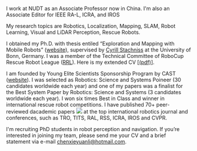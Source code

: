 <span id="about-me"></span>

I work at NUDT as an Associate Professor now in China. I'm also an Associate Editor for IEEE RA-L, ICRA, and IROS

My research topics are Robotics, Localization, Mapping, SLAM, Robot Learning, Visual and LiDAR Perception, Rescue Robots. 

I obtained my Ph.D. with thesis entiled “Exploration and Mapping with Mobile Robots” ([website](https://hdl.handle.net/20.500.11811/10228)), supervised by [Cyrill Stachniss](https://www.ipb.uni-bonn.de/people/cyrill-stachniss/index.html) at the University of Bonn, Germany. I was a member of the Technical Committee of RoboCup Rescue Robot League ([RRL](https://rrl.robocup.org/)).
Here is my extended CV [[(pdf)]()].

I am founded by Young Elite Scientists Sponsorship Program by CAST ([website](http://english.cast.org.cn/)). I was selected as Robotics: Science and Systems Poineer (30 candidates worldwide each year) and one of my papers was a finalist for the Best System Paper by Robotics: Science and Systems (3 candidates worldwide each year). I won six times Best in Class and winner in international rescue robot competitions. I have published 70+ peer-reviewed dacademic papers <a href='https://scholar.google.com/citations?user=DvrngV4AAAAJ'><img src="https://img.shields.io/endpoint?logo=Google%20Scholar&url=https%3A%2F%2Fcdn.jsdelivr.net%2Fgh%2FChen-Xieyuanli%2Fmy-home@google-scholar-stats%2Fgs_data_shieldsio.json&labelColor=f6f6f6&color=9cf&style=flat&label=citations"></a> at the top international robotics journal and conferences, such as TRO, TITS, RAL, RSS, ICRA, IROS and CVPR. 

I'm recruiting PhD students in robot perception and navigation. If you’re interested in joining my team, please send me your CV and a brief statement via e-mail [chenxieyuanli@hotmail.com](chenxieyuanli@hotmail.com).

<span id="news"></span>
